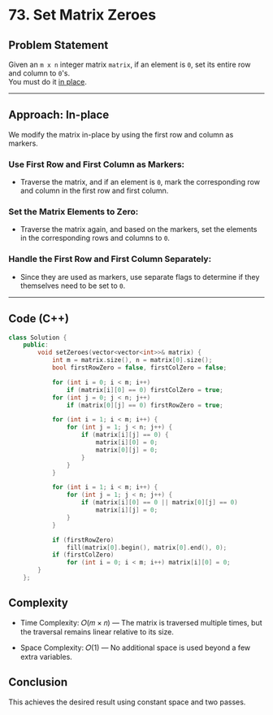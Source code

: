 # 73. Set Matrix Zeroes

## Problem Statement
Given an `m x n` integer matrix `matrix`, if an element is `0`, set its entire row and column to `0`'s.\
You must do it [in place](https://en.wikipedia.org/wiki/In-place_algorithm).

---

## Approach: In-place

We modify the matrix in-place by using the first row and column as markers.

### Use First Row and First Column as Markers:

- Traverse the matrix, and if an element is `0`, mark the corresponding row and column in the first row and first column.

### Set the Matrix Elements to Zero:

- Traverse the matrix again, and based on the markers, set the elements in the corresponding rows and columns to `0`.

### Handle the First Row and First Column Separately:

- Since they are used as markers, use separate flags to determine if they themselves need to be set to `0`.

---

## Code (C++)

```cpp
class Solution {
    public:
        void setZeroes(vector<vector<int>>& matrix) {
            int m = matrix.size(), n = matrix[0].size();
            bool firstRowZero = false, firstColZero = false;

            for (int i = 0; i < m; i++)
                if (matrix[i][0] == 0) firstColZero = true;
            for (int j = 0; j < n; j++) 
                if (matrix[0][j] == 0) firstRowZero = true;

            for (int i = 1; i < m; i++) {
                for (int j = 1; j < n; j++) {
                    if (matrix[i][j] == 0) {
                        matrix[i][0] = 0;
                        matrix[0][j] = 0;
                    }
                }
            }

            for (int i = 1; i < m; i++) {
                for (int j = 1; j < n; j++) {
                    if (matrix[i][0] == 0 || matrix[0][j] == 0)
                        matrix[i][j] = 0;
                }
            }

            if (firstRowZero)
                fill(matrix[0].begin(), matrix[0].end(), 0);
            if (firstColZero)
                for (int i = 0; i < m; i++) matrix[i][0] = 0;
        }
    };
```
## Complexity
- Time Complexity: 𝑂(𝑚 × 𝑛) — The matrix is traversed multiple times, but the traversal remains linear relative to its size.

- Space Complexity: 𝑂(1) — No additional space is used beyond a few extra variables.

## Conclusion
This achieves the desired result using constant space and two passes.